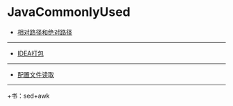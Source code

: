 # JavaCommonlyUsed
+ [相对路径和绝对路径](https://github.com/jikwjjw/JavaCommonlyUsed/blob/master/%E7%9B%B8%E5%AF%B9%E8%B7%AF%E5%BE%84.md)
-----
+ [IDEA打包](https://github.com/jikwjjw/JavaCommonlyUsed/blob/master/Idea,jar%E6%89%93%E5%8C%85.md)
------------
+ [配置文件读取](https://github.com/jikwjjw/JavaCommonlyUsed/blob/master/%E8%AF%BB%E5%8F%96%E9%85%8D%E7%BD%AE%E6%96%87%E4%BB%B6.class)
-------------
+书：sed+awk
